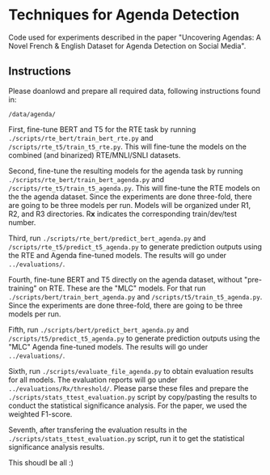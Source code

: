 # Techniques for Agenda Detection

Code used for experiments described in the paper "Uncovering Agendas: A Novel French & English Dataset for Agenda Detection on Social Media".

## Instructions

Please doanlowd and prepare all required data, following instructions found in: 
```
/data/agenda/
```
First, fine-tune BERT and T5 for the RTE task by running `./scripts/rte_bert/train_bert_rte.py` and `/scripts/rte_t5/train_t5_rte.py`. This will fine-tune the models on the combined (and binarized) RTE/MNLI/SNLI datasets. <br> 

Second, fine-tune the resulting models for the agenda task by running `./scripts/rte_bert/train_bert_agenda.py` and `/scripts/rte_t5/train_t5_agenda.py`. This will fine-tune the RTE models on the the agenda dataset. Since the experiments are done three-fold, there are going to be three models per run. Models will be organized under R1, R2, and R3 directories. R**x** indicates the corresponding train/dev/test number. <br>

Third, run `./scripts/rte_bert/predict_bert_agenda.py` and `/scripts/rte_t5/predict_t5_agenda.py` to generate prediction outputs using the RTE and Agenda fine-tuned models. The results will go under `../evaluations/`. 

Fourth, fine-tune BERT and T5 directly on the agenda dataset, without "pre-training" on RTE. These are the "MLC" models. For that run `./scripts/bert/train_bert_agenda.py` and `/scripts/t5/train_t5_agenda.py`. Since the experiments are done three-fold, there are going to be three models per run. <br>

Fifth, run `./scripts/bert/predict_bert_agenda.py` and `/scripts/t5/predict_t5_agenda.py` to generate prediction outputs using the "MLC" Agenda fine-tuned models. The results will go under `../evaluations/`. 

Sixth, run `./scripts/evaluate_file_agenda.py` to obtain evaluation results for all models. The evaluation reports will go under `../evaluations/Rx/threshold/`. Please parse these files and prepare the `./scripts/stats_ttest_evaluation.py` script by copy/pasting the results to conduct the statistical significance analysis. For the paper, we used the weighted F1-score. 

Seventh, after transfering the evaluation results in the `./scripts/stats_ttest_evaluation.py` script, run it to get the statistical significance analysis results. 

This shoudl be all :)
